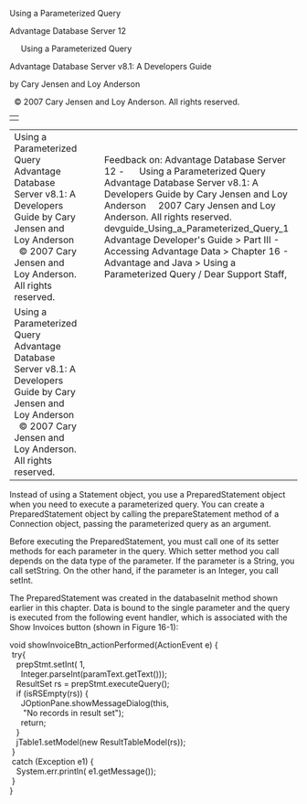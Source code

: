 Using a Parameterized Query




Advantage Database Server 12  

     Using a Parameterized Query

Advantage Database Server v8.1: A Developers Guide

by Cary Jensen and Loy Anderson

  © 2007 Cary Jensen and Loy Anderson. All rights reserved.

|  |
| --- |
|  |

|  |  |  |  |  |
| --- | --- | --- | --- | --- |
| Using a Parameterized Query  Advantage Database Server v8.1: A Developers Guide  by Cary Jensen and Loy Anderson    © 2007 Cary Jensen and Loy Anderson. All rights reserved. |  |  | Feedback on: Advantage Database Server 12 -      Using a Parameterized Query Advantage Database Server v8.1: A Developers Guide by Cary Jensen and Loy Anderson     2007 Cary Jensen and Loy Anderson. All rights reserved. devguide\_Using\_a\_Parameterized\_Query\_1 Advantage Developer's Guide > Part III - Accessing Advantage Data > Chapter 16 - Advantage and Java > Using a Parameterized Query / Dear Support Staff, |  |
| Using a Parameterized Query  Advantage Database Server v8.1: A Developers Guide  by Cary Jensen and Loy Anderson    © 2007 Cary Jensen and Loy Anderson. All rights reserved. |  |  |  |  |

Instead of using a Statement object, you use a PreparedStatement object when you need to execute a parameterized query. You can create a PreparedStatement object by calling the prepareStatement method of a Connection object, passing the parameterized query as an argument.

Before executing the PreparedStatement, you must call one of its setter methods for each parameter in the query. Which setter method you call depends on the data type of the parameter. If the parameter is a String, you call setString. On the other hand, if the parameter is an Integer, you call setInt.

The PreparedStatement was created in the databaseInit method shown earlier in this chapter. Data is bound to the single parameter and the query is executed from the following event handler, which is associated with the Show Invoices button (shown in Figure 16-1):

void showInvoiceBtn\_actionPerformed(ActionEvent e) {  
  try{  
    prepStmt.setInt( 1,  
      Integer.parseInt(paramText.getText()));  
    ResultSet rs = prepStmt.executeQuery();  
    if (isRSEmpty(rs)) {  
      JOptionPane.showMessageDialog(this,  
       "No records in result set");  
      return;  
    }  
    jTable1.setModel(new ResultTableModel(rs));  
  }  
  catch (Exception e1) {  
    System.err.println( e1.getMessage());  
  }  
}